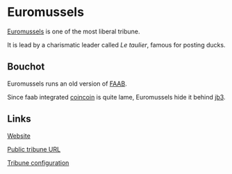# Euromussels

[Euromussels](http://euromussels.eu/) is one of the most liberal tribune.

It is lead by a charismatic leader called _Le taulier_, famous for posting ducks.

## Bouchot

Euromussels runs an old version of [FAAB](../bouchot/faab.md).

Since faab integrated [coincoin](../ontology/coincoin.md) is quite lame,
Euromussels hide it behind [jb3](../bouchot/jb3.md).

## Links

[Website](http://euromussels.eu/)

[Public tribune URL](https://b3.euromussels.eu/?room=euromussels)

[Tribune configuration](http://euromussels.eu/static2/tribune-infos)